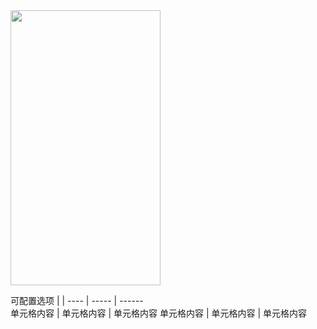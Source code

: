 <img src="https://github.com/whathegithub/YSLLoadingView/blob/master/loadview.gif" width=240 height=440 />  

 可配置选项  |   | 
 ---- | ----- | ------  
 单元格内容  | 单元格内容 | 单元格内容 
 单元格内容  | 单元格内容 | 单元格内容 
